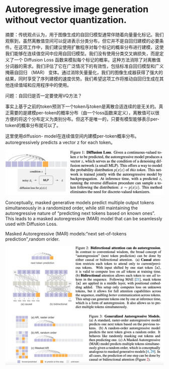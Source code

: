 # Autoregressive image generation without vector quantization.

摘要：传统观点认为，用于图像生成的自回归模型通常伴随着向量量化标记。我们观察到，虽然离散值空间可以促进表示分类分布，但它并不是自回归建模的必要条件。在这项工作中，我们建议使用扩散程序对每个标记的概率分布进行建模，这使我们能够在连续值空间中应用自回归模型。我们没有使用分类交叉熵损失，而是定义了一个 Diffusion Loss 函数来模拟每个标记的概率。这种方法消除了对离散值分词器的需求。我们评估了它在广泛情况下的有效性，包括标准自回归模型和广义掩蔽自回归 （MAR） 变体。通过消除矢量量化，我们的图像生成器获得了强大的结果，同时享受了序列建模的速度优势。我们希望这项工作将推动自回归生成在其他连续值域和应用程序中的使用。

问题：自回归是否一定要使用VQ方法？

事实上基于之前的token预测下一个token与token是离散合适连续的是无关的。真正需要的是建模per-token的概率分布（由一个loss函数来定义），离散值可以很方便的将这个分布定义为类别分布。但这不是唯一的，只要有模型能够表示per-token的概率分布就可以了。

这里使用diffusion- model在连续值空间内建模per-token概率分布。autoregressively predicts a vector z for each token。

![image.png](assets/mae_diffusion_loss.png)

Conceptually, masked generative models predict multiple output tokens simultaneously in a randomized order, while still maintaining the autoregressive nature of “predicting next tokens based on known ones”. This leads to a masked autoregressive (MAR) model that can be seamlessly used with Diffusion Loss.

Masked Autoregressive (MAR) models:“next set-of-tokens prediction",random orider.

![image.png](assets/MAR_method.png)
